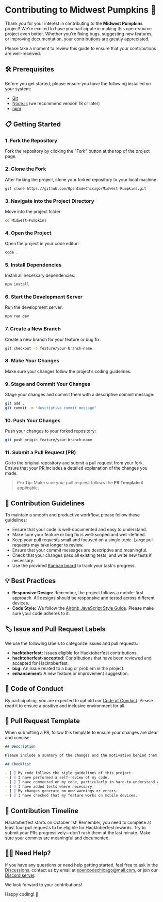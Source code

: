 # Contributing to Midwest Pumpkins 🎃

Thank you for your interest in contributing to the **Midwest Pumpkins** project! We're excited to have you participate in making this open-source project even better. Whether you're fixing bugs, suggesting new features, or improving documentation, your contributions are greatly appreciated.

Please take a moment to review this guide to ensure that your contributions are well-received.

## 🛠 Prerequisites

Before you get started, please ensure you have the following installed on your system:

- [Git](https://git-scm.com/)
- [Node.js](https://nodejs.org/) (we recommend version 18 or later)
- [npm](https://www.npmjs.com/)

## 📋 Getting Started

### 1. Fork the Repository

Fork the repository by clicking the "Fork" button at the top of the project page.

### 2. Clone the Fork

After forking the project, clone your forked repository to your local machine:

```bash
git clone https://github.com/OpenCodeChicago/Midwest-Pumpkins.git
```

### 3. Navigate into the Project Directory

Move into the project folder:

```bash
cd Midwest-Pumpkins
```

### 4. Open the Project

Open the project in your code editor:

```bash
code .
```

### 5. Install Dependencies

Install all necessary dependencies:

```bash
npm install
```

### 6. Start the Development Server

Run the development server:

```bash
npm run dev
```

### 7. Create a New Branch

Create a new branch for your feature or bug fix:

```bash
git checkout -b feature/your-branch-name
```

### 8. Make Your Changes

Make sure your changes follow the project’s coding guidelines.

### 9. Stage and Commit Your Changes

Stage your changes and commit them with a descriptive commit message:

```bash
git add .
git commit -m "descriptive commit message"
```

### 10. Push Your Changes

Push your changes to your forked repository:

```bash
git push origin feature/your-branch-name
```

### 11. Submit a Pull Request (PR)

Go to the original repository and submit a pull request from your fork. Ensure that your PR includes a detailed explanation of the changes you made.

> Pro Tip: Make sure your pull request follows the **PR Template** if applicable.

## 🚩 Contribution Guidelines

To maintain a smooth and productive workflow, please follow these guidelines:

- Ensure that your code is well-documented and easy to understand.
- Make sure your feature or bug fix is well-scoped and well-defined.
- Keep your pull requests small and focused on a single topic. Large pull requests may take longer to review.
- Ensure that your commit messages are descriptive and meaningful.
- Check that your changes pass all existing tests, and write new tests if necessary.
- Use the provided [Kanban board](https://github.com/orgs/OpenCodeChicago/projects/1) to track your task's progress.

## 💡 Best Practices

- **Responsive Design:** Remember, the project follows a mobile-first approach. All designs should be responsive and tested across different devices.
- **Code Style:** We follow the [Airbnb JavaScript Style Guide](https://github.com/airbnb/javascript). Please make sure your code adheres to it.

## 🏷 Issue and Pull Request Labels

We use the following labels to categorize issues and pull requests:

- **hacktoberfest:** Issues eligible for Hacktoberfest contributions.
- **hacktoberfest-accepted:** Contributions that have been reviewed and accepted for Hacktoberfest.
- **bug:** An issue related to a bug or problem in the project.
- **enhancement:** A new feature or improvement suggestion.

## 📝 Code of Conduct

By participating, you are expected to uphold our [Code of Conduct](CODE_OF_CONDUCT.md). Please read it to ensure a positive and inclusive environment for all.

## 🔄 Pull Request Template

When submitting a PR, follow this template to ensure your changes are clear and concise:

```markdown
## Description

Please include a summary of the changes and the motivation behind them.

## Checklist

- [ ] My code follows the style guidelines of this project.
- [ ] I have performed a self-review of my code.
- [ ] I have commented on my code, particularly in hard-to-understand areas.
- [ ] I have added tests where necessary.
- [ ] My changes generate no new warnings or errors.
- [ ] I have checked that my feature works on mobile devices.
```

## 📅 Contribution Timeline

Hacktoberfest starts on October 1st! Remember, you need to complete at least four pull requests to be eligible for Hacktoberfest rewards. Try to submit your PRs progressively—don’t rush them at the last minute. Make sure your commits are meaningful and documented.

## 🧑‍💻 Need Help?

If you have any questions or need help getting started, feel free to ask in the [Discussions](https://github.com/OpenCodeChicago/Midwest-Pumpkins/discussions/landing), contact us by email at [opencodechicago@mail.com](mailto:opencodechicago@mail.com), or join our [Discord server](https://discord.gg/t6MGsCqdFX).

We look forward to your contributions!

Happy coding! 🎉
